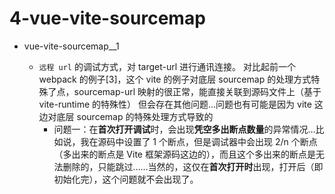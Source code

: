 # 4-vue-vite-sourcemap

- vue-vite-sourcemap\_\_1

  - `远程 url` 的调试方式，对 target-url 进行通讯连接。
    对比起前一个 webpack 的例子[3]，这个 vite 的例子对底层 sourcemap 的处理方式特殊了点，sourcemap-url 映射的很正常，能直接关联到源码文件上（基于 vite-runtime 的特殊性）
    但会存在其他问题…问题也有可能是因为 vite 这边对底层 sourcemap 的特殊处理方式导致的
    - 问题一：在**首次打开调试**时，会出现**凭空多出断点数量**的异常情况…比如说，我在源码中设置了 1 个断点，但是调试器中会出现 2/n 个断点（多出来的断点是 Vite 框架源码这边的），而且这个多出来的断点是无法删除的，只能跳过……当然的，这仅在**首次打开时**出现，打开后（即初始化完），这个问题就不会出现了。
